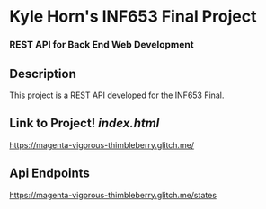 # Kyle Horn's INF653 Final Project  
### REST API for Back End Web Development  

## Description  
This project is a REST API developed for the INF653 Final. 

## Link to Project! *index.html*
https://magenta-vigorous-thimbleberry.glitch.me/

## Api Endpoints
 https://magenta-vigorous-thimbleberry.glitch.me/states

